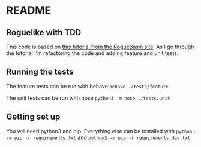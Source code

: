 # README

## Roguelike with TDD

This code is based on [this tutorial from the RogueBasin site](http://www.roguebasin.com/index.php?title=Roguelike_Tutorial,_using_python3%2Btdl,_part_1). As I go through the tutorial I'm refactoring the code and adding feature and unit tests.

## Running the tests

The feature tests can be run with behave `behave ./tests/feature`

The unit tests can be run with nose `python3 -m nose ./tests/unit`

## Getting set up

You will need python3 and pip. Everything else can be installed with `python3 -m pip -r requirements.txt` and `python3 -m pip -r requirements.dev.txt`
